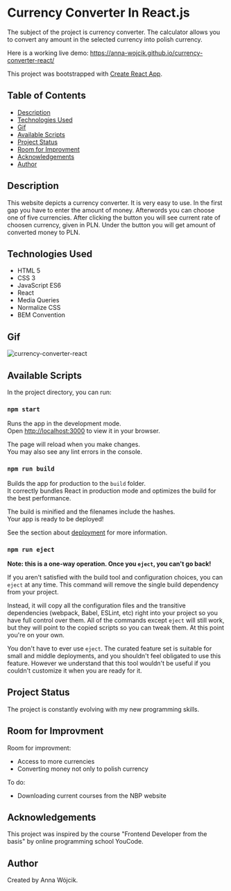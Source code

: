 # Currency Converter In React.js
The subject of the project is currency converter. The calculator allows you to convert any amount in the selected currency into polish currency. 

Here is a working live demo: https://anna-wojcik.github.io/currency-converter-react/ 

This project was bootstrapped with [Create React App](https://github.com/facebook/create-react-app).

## Table of Contents
* [Description](#description)
* [Technologies Used](#technologies-used)
* [Gif](#gif)
* [Available Scripts](#available-scripts)
* [Project Status](#project-status)
* [Room for Improvment](#room-for-improvment)
* [Acknowledgements](#acknowledgements)
* [Author](#author)

## Description
This website depicts a currency converter. It is very easy to use. In the first gap you have to enter the amount of money. Afterwords you can choose one of five currencies. After clicking the button you will see current rate of choosen currency, given in PLN. Under the button you will get amount of converted money to PLN. 

## Technologies Used
- HTML 5
- CSS 3
- JavaScript ES6
- React
- Media Queries
- Normalize CSS
- BEM Convention

## Gif
![currency-converter-react](https://github.com/anna-wojcik/currency-converter-react/assets/139044927/3911d267-6f53-4d19-a8f4-e24185bacdf8)

## Available Scripts

In the project directory, you can run:

### `npm start`

Runs the app in the development mode.\
Open [http://localhost:3000](http://localhost:3000) to view it in your browser.

The page will reload when you make changes.\
You may also see any lint errors in the console.

### `npm run build`

Builds the app for production to the `build` folder.\
It correctly bundles React in production mode and optimizes the build for the best performance.

The build is minified and the filenames include the hashes.\
Your app is ready to be deployed!

See the section about [deployment](https://facebook.github.io/create-react-app/docs/deployment) for more information.

### `npm run eject`

**Note: this is a one-way operation. Once you `eject`, you can't go back!**

If you aren't satisfied with the build tool and configuration choices, you can `eject` at any time. This command will remove the single build dependency from your project.

Instead, it will copy all the configuration files and the transitive dependencies (webpack, Babel, ESLint, etc) right into your project so you have full control over them. All of the commands except `eject` will still work, but they will point to the copied scripts so you can tweak them. At this point you're on your own.

You don't have to ever use `eject`. The curated feature set is suitable for small and middle deployments, and you shouldn't feel obligated to use this feature. However we understand that this tool wouldn't be useful if you couldn't customize it when you are ready for it.

## Project Status
The project is constantly evolving with my new programming skills.

## Room for Improvment
Room for improvment:
* Access to more currencies
* Converting money not only to polish currency

To do:
* Downloading current courses from the NBP website

## Acknowledgements
This project was inspired by the course "Frontend Developer from the basis" by online programming school YouCode. 

## Author
Created by Anna Wójcik.
